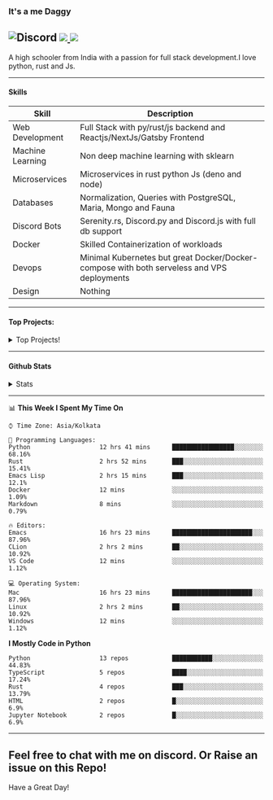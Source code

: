 
### It's a me Daggy

![Discord](https://img.shields.io/discord/491175207122370581?color=black&label=Discord&logo=discord) ![](https://img.shields.io/endpoint?url=https://dev.discordprofiles.me/api/badge/vscode/491174779278065689)<a href="https://github.com/Daggy1234">
  <img src="https://komarev.com/ghpvc/?username=Daggy1234&style=flat-square" />
</a>
 ----

A high schooler from India with a passion for full stack development.I love python, rust and Js. 

-----

#### Skills

| Skill | Description |
| ----- | ----------- |
| Web Development | Full Stack with py/rust/js backend and Reactjs/NextJs/Gatsby Frontend
| Machine Learning | Non deep machine learning with sklearn |
| Microservices | Microservices in rust python Js (deno and node) |
| Databases | Normalization, Queries with PostgreSQL, Maria, Mongo and Fauna |
| Discord Bots | Serenity.rs, Discord.py and Discord.js with full db support |
| Docker | Skilled Containerization of workloads |
| Devops | Minimal Kubernetes but great Docker/Docker-compose with both serveless and VPS deployments |
| Design | Nothing |

---

#### Top Projects:
<details>
  <summary>Top Projects!</summary>
    
   - [Dagpi](https://dagpi.xyz) : Full stack api built with rust, postgres, redis, python and typescript with Full frontend dashboard and  full monitoring. Also 2 api wrappers for it.
    
   - [Dagbot](https://dagbot.daggy.tech): discord bot with website and feedback along with large fully customisable interface using Postgres and discord.py
    
   - [R.Daggy](https://github.com/Daggy1234/r/daggy): Private discord bot for my server with rust
    
   - [New York Pizza](https://github.com/Daggy1234/NewYorkPizza): A data science study that uses Data analysis and ML to predict the best place to open a pizza shop
 
</details>

-----

#### Github Stats

<details>
  <summary>Stats</summary>
<a href="https://github.com/Daggy1234">
  <img src="https://github-readme-stats.vercel.app/api?username=Daggy1234&show_icons=true&hide_border=true" />
</a><a href="https://github.com/Daggy1234">
  <img src="https://github-readme-stats.vercel.app/api/top-langs/?username=Daggy1234&layout=compact&langs_count=9&hide=css,html" />
</a>
</details>
  
---

<!--START_SECTION:waka-->
📊 **This Week I Spent My Time On** 

```text
⌚︎ Time Zone: Asia/Kolkata

💬 Programming Languages: 
Python                   12 hrs 41 mins      █████████████████░░░░░░░░   68.16% 
Rust                     2 hrs 52 mins       ███░░░░░░░░░░░░░░░░░░░░░░   15.41% 
Emacs Lisp               2 hrs 15 mins       ███░░░░░░░░░░░░░░░░░░░░░░   12.1% 
Docker                   12 mins             ░░░░░░░░░░░░░░░░░░░░░░░░░   1.09% 
Markdown                 8 mins              ░░░░░░░░░░░░░░░░░░░░░░░░░   0.79%

🔥 Editors: 
Emacs                    16 hrs 23 mins      ██████████████████████░░░   87.96% 
CLion                    2 hrs 2 mins        ██░░░░░░░░░░░░░░░░░░░░░░░   10.92% 
VS Code                  12 mins             ░░░░░░░░░░░░░░░░░░░░░░░░░   1.12%

💻 Operating System: 
Mac                      16 hrs 23 mins      ██████████████████████░░░   87.96% 
Linux                    2 hrs 2 mins        ██░░░░░░░░░░░░░░░░░░░░░░░   10.92% 
Windows                  12 mins             ░░░░░░░░░░░░░░░░░░░░░░░░░   1.12%

```

**I Mostly Code in Python** 

```text
Python                   13 repos            ███████████░░░░░░░░░░░░░░   44.83% 
TypeScript               5 repos             ████░░░░░░░░░░░░░░░░░░░░░   17.24% 
Rust                     4 repos             ███░░░░░░░░░░░░░░░░░░░░░░   13.79% 
HTML                     2 repos             █░░░░░░░░░░░░░░░░░░░░░░░░   6.9% 
Jupyter Notebook         2 repos             █░░░░░░░░░░░░░░░░░░░░░░░░   6.9%

```



<!--END_SECTION:waka-->

---

Feel free to chat with me on discord. Or Raise an issue on this Repo!
-----
Have a Great Day!
